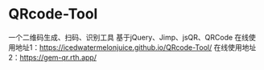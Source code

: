 # QRcode-Tool
一个二维码生成、扫码、识别工具
基于jQuery、Jimp、jsQR、QRCode
在线使用地址1：https://icedwatermelonjuice.github.io/QRcode-Tool/
在线使用地址2：https://gem-qr.rth.app/

